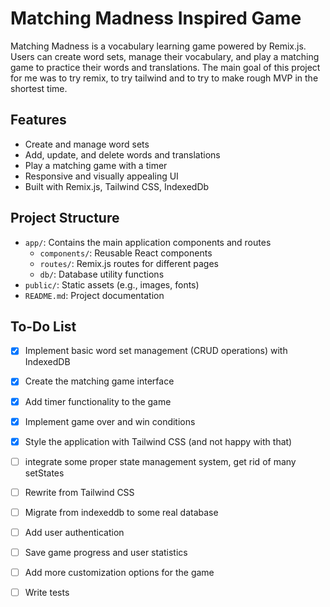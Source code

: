 # Matching Madness Inspired Game

Matching Madness is a vocabulary learning game powered by Remix.js. Users can create word sets, manage their vocabulary, and play a matching game to practice their words and translations.
The main goal of this project for me was to try remix, to try tailwind and to try to make rough MVP in the shortest time.

## Features

- Create and manage word sets
- Add, update, and delete words and translations
- Play a matching game with a timer
- Responsive and visually appealing UI
- Built with Remix.js, Tailwind CSS, IndexedDb

## Project Structure

- `app/`: Contains the main application components and routes
    - `components/`: Reusable React components
    - `routes/`: Remix.js routes for different pages
    - `db/`: Database utility functions
- `public/`: Static assets (e.g., images, fonts)
- `README.md`: Project documentation

## To-Do List

- [x] Implement basic word set management (CRUD operations) with IndexedDB
- [x] Create the matching game interface
- [x] Add timer functionality to the game
- [x] Implement game over and win conditions
- [x] Style the application with Tailwind CSS (and not happy with that)
- [ ] integrate some proper state management system, get rid of many setStates
- [ ] Rewrite from Tailwind CSS
- [ ] Migrate from indexeddb to some real database
- [ ] Add user authentication
- [ ] Save game progress and user statistics
- [ ] Add more customization options for the game
- [ ] Write tests

